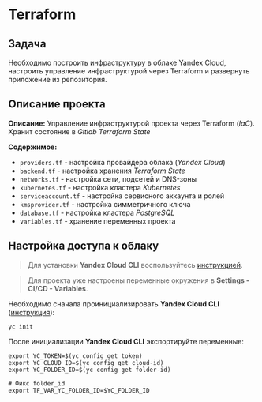 # Terraform

## Задача

Необходимо построить инфраструктуру в облаке Yandex Cloud, настроить управление инфраструктурой через Terraform и развернуть приложение из репозитория.

## Описание проекта

**Описание:** Управление инфраструктурой проекта через Terraform (*IaC*). Хранит состояние в *Gitlab Terraform State*

**Содержимое:**
  * `providers.tf` - настройка провайдера облака (*Yandex Cloud*)
  * `backend.tf` - настройка хранения *Terraform State*
  * `networks.tf` - настройка сети, подсетей и DNS-зоны
  * `kubernetes.tf` - настройка кластера *Kubernetes*
  * `serviceaccount.tf` - настройка сервисного аккаунта и ролей
  * `kmsprovider.tf` - настройка симметричного ключа
  * `database.tf` - настройка кластера *PostgreSQL*
  * `variables.tf` - хранение переменных проекта

## Настройка доступа к облаку

> Для установки **Yandex Cloud CLI** воспользуйтесь [инструкцией](https://cloud.yandex.ru/docs/cli/quickstart#install).

> Для проекта уже настроены переменные окружения в **Settings - CI/CD - Variables**.

Необходимо сначала проинициализировать **Yandex Cloud CLI** ([инструкция](https://cloud.yandex.ru/docs/cli/quickstart#initialize)):
```
yc init
```

После инициализации **Yandex Cloud CLI** экспортируйте переменные:
```
export YC_TOKEN=$(yc config get token)
export YC_CLOUD_ID=$(yc config get cloud-id)
export YC_FOLDER_ID=$(yc config get folder-id)

# Фикс folder_id
export TF_VAR_YC_FOLDER_ID=$YC_FOLDER_ID
```
